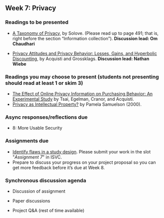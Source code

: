 ## Week 7: Privacy


### Readings to be presented

  - [A Taxonomy of Privacy](https://scholarship.law.upenn.edu/cgi/viewcontent.cgi?article=1376&context=penn_law_review), by Solove. (Please read up to page 491; that is, right before the section “Information collection”). **Discussion lead: Om Chaudhari**

  - [Privacy Attitudes and Privacy Behavior: Losses, Gains, and Hyperbolic Discounting](http://www.heinz.cmu.edu/~acquisti/papers/acquisti_grossklags_eis_refs.pdf), by Acquisti and Grossklags. **Discussion lead: Nathan Wiebe**

### Readings you may choose to present (students not presenting should read at least 1 or skim 3)

  - [The Effect of Online Privacy Information on Purchasing Behavior: An Experimental Study](http://www.guanotronic.com/~serge/papers/isr10.pdf) by Tsai, Egelman, Cranor, and Acquisti.
  - [Privacy as Intellectual Property?](https://people.ischool.berkeley.edu/~pam/papers/privasip_draft.pdf) by Pamela Samuelson (2000).


### Async responses/reflections due

  - 8: More Usable Security


### Assignments due

  - [Identify flaws in a study design](/assignments/study-design-flaws.md). Please submit your work in the slot "*Assignment 7*" in ISVC.
  - Prepare to discuss your progress on your project proposal so you can get more feedback before it’s due at Week 8.


### Synchronous discussion agenda

  - Discussion of assignment

  - Paper discussions

  - Project Q&A (rest of time available)
